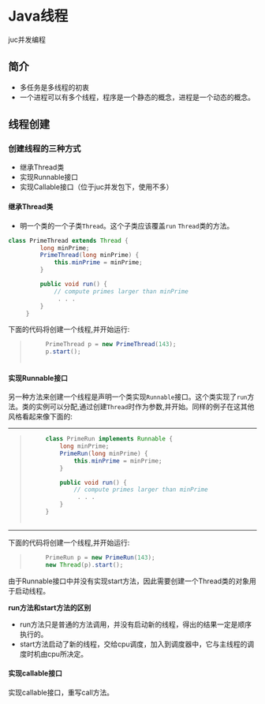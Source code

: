 # Java线程

juc并发编程

## 简介

* 多任务是多线程的初衷
* 一个进程可以有多个线程，程序是一个静态的概念，进程是一个动态的概念。

## 线程创建

### 创建线程的三种方式

* 继承Thread类
* 实现Runnable接口
* 实现Callable接口（位于juc并发包下，使用不多）

#### 继承Thread类

* 明一个类的一个子类`Thread`。这个子类应该覆盖`run` `Thread`类的方法。

```java
class PrimeThread extends Thread {
         long minPrime;
         PrimeThread(long minPrime) {
             this.minPrime = minPrime;
         }

         public void run() {
             // compute primes larger than minPrime
              . . .
         }
     }
```

下面的代码将创建一个线程,并开始运行:

> ```java
>      PrimeThread p = new PrimeThread(143);
>      p.start();
>  
> ```

#### 实现Runnable接口

另一种方法来创建一个线程是声明一个类实现`Runnable`接口。这个类实现了`run`方法。类的实例可以分配,通过创建`Thread`时作为参数,并开始。同样的例子在这其他风格看起来像下面的:

------

> ```java
>      class PrimeRun implements Runnable {
>          long minPrime;
>          PrimeRun(long minPrime) {
>              this.minPrime = minPrime;
>          }
> 
>          public void run() {
>              // compute primes larger than minPrime
>               . . .
>          }
>      }
>  
> ```

------

下面的代码将创建一个线程,并开始运行:

> ```java
>      PrimeRun p = new PrimeRun(143);
>      new Thread(p).start();
> ```

由于Runnable接口中并没有实现start方法，因此需要创建一个Thread类的对象用于启动线程。

**run方法和start方法的区别**

* run方法只是普通的方法调用，并没有启动新的线程，得出的结果一定是顺序执行的。
* start方法启动了新的线程，交给cpu调度，加入到调度器中，它与主线程的调度时机由cpu所决定。

#### 实现callable接口

实现callable接口，重写call方法。